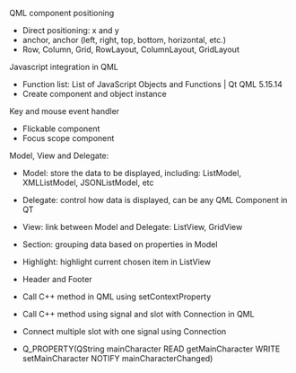 QML component positioning
- Direct positioning: x and y
- anchor, anchor (left, right, top, bottom, horizontal, etc.)
- Row, Column, Grid, RowLayout, ColumnLayout, GridLayout

Javascript integration in QML
- Function list: List of JavaScript Objects and Functions | Qt QML 5.15.14 
- Create component and object instance

Key and mouse event handler
- Flickable component
- Focus scope component

Model, View and Delegate:
- Model: store the data to be displayed, including: ListModel, XMLListModel, JSONListModel, etc
- Delegate: control how data is displayed, can be any QML Component in QT
- View: link between Model and Delegate: ListView, GridView

- Section: grouping data based on properties in Model
- Highlight: highlight current chosen item in ListView
- Header and Footer

- Call C++ method in QML using setContextProperty
- Call C++ method using signal and slot with Connection in QML
- Connect multiple slot with one signal using Connection
- Q_PROPERTY(QString mainCharacter READ getMainCharacter WRITE setMainCharacter NOTIFY mainCharacterChanged)